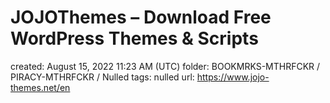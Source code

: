 # JOJOThemes – Download Free WordPress Themes & Scripts

created: August 15, 2022 11:23 AM (UTC)
folder: BOOKMRKS-MTHRFCKR / PIRACY-MTHRFCKR / Nulled
tags: nulled
url: https://www.jojo-themes.net/en